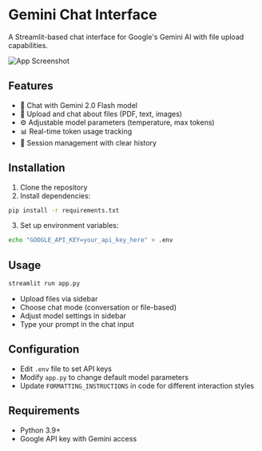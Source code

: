 # Gemini Chat Interface

A Streamlit-based chat interface for Google's Gemini AI with file upload capabilities.

![App Screenshot](screenshot.png)

## Features

- 💬 Chat with Gemini 2.0 Flash model
- 📁 Upload and chat about files (PDF, text, images)
- ⚙️ Adjustable model parameters (temperature, max tokens)
- 📊 Real-time token usage tracking
- 🔄 Session management with clear history

## Installation

1. Clone the repository
2. Install dependencies:
```bash
pip install -r requirements.txt
```

3. Set up environment variables:
```bash
echo "GOOGLE_API_KEY=your_api_key_here" > .env
```

## Usage
```bash
streamlit run app.py
```

- Upload files via sidebar
- Choose chat mode (conversation or file-based)
- Adjust model settings in sidebar
- Type your prompt in the chat input

## Configuration
- Edit `.env` file to set API keys
- Modify `app.py` to change default model parameters
- Update `FORMATTING_INSTRUCTIONS` in code for different interaction styles

## Requirements
- Python 3.9+
- Google API key with Gemini access
